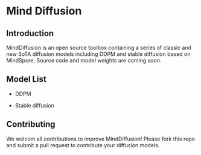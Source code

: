 # Mind Diffusion

## Introduction

MindDiffusion is an open source toolbox containing a series of classic and new SoTA diffusion models including DDPM and stable diffusion based on MindSpore. Source code and model weights are coming soon. 

## Model List

- DDPM

- Stable diffusion

## Contributing

We welcom all contributions to improve MindDiffusion! Please fork this repo and submit a pull request to contribute your diffusion models.
